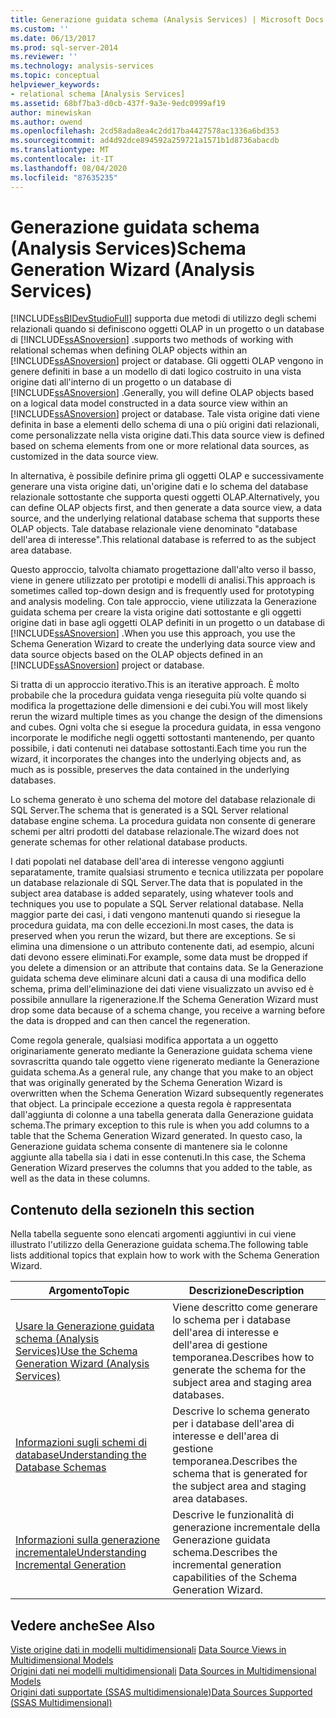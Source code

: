 ```yaml
---
title: Generazione guidata schema (Analysis Services) | Microsoft Docs
ms.custom: ''
ms.date: 06/13/2017
ms.prod: sql-server-2014
ms.reviewer: ''
ms.technology: analysis-services
ms.topic: conceptual
helpviewer_keywords:
- relational schema [Analysis Services]
ms.assetid: 68bf7ba3-d0cb-437f-9a3e-9edc0999af19
author: minewiskan
ms.author: owend
ms.openlocfilehash: 2cd58ada8ea4c2dd17ba4427578ac1336a6bd353
ms.sourcegitcommit: ad4d92dce894592a259721a1571b1d8736abacdb
ms.translationtype: MT
ms.contentlocale: it-IT
ms.lasthandoff: 08/04/2020
ms.locfileid: "87635235"
---
```

# <a name="schema-generation-wizard-analysis-services"></a><span data-ttu-id="300a1-102">Generazione guidata schema (Analysis Services)</span><span class="sxs-lookup"><span data-stu-id="300a1-102">Schema Generation Wizard (Analysis Services)</span></span>
  [!INCLUDE[ssBIDevStudioFull](../../includes/ssbidevstudiofull-md.md)] <span data-ttu-id="300a1-103">supporta due metodi di utilizzo degli schemi relazionali quando si definiscono oggetti OLAP in un progetto o un database di [!INCLUDE[ssASnoversion](../../includes/ssasnoversion-md.md)] .</span><span class="sxs-lookup"><span data-stu-id="300a1-103">supports two methods of working with relational schemas when defining OLAP objects within an [!INCLUDE[ssASnoversion](../../includes/ssasnoversion-md.md)] project or database.</span></span> <span data-ttu-id="300a1-104">Gli oggetti OLAP vengono in genere definiti in base a un modello di dati logico costruito in una vista origine dati all'interno di un progetto o un database di [!INCLUDE[ssASnoversion](../../includes/ssasnoversion-md.md)] .</span><span class="sxs-lookup"><span data-stu-id="300a1-104">Generally, you will define OLAP objects based on a logical data model constructed in a data source view within an [!INCLUDE[ssASnoversion](../../includes/ssasnoversion-md.md)] project or database.</span></span> <span data-ttu-id="300a1-105">Tale vista origine dati viene definita in base a elementi dello schema di una o più origini dati relazionali, come personalizzate nella vista origine dati.</span><span class="sxs-lookup"><span data-stu-id="300a1-105">This data source view is defined based on schema elements from one or more relational data sources, as customized in the data source view.</span></span>  
  
 <span data-ttu-id="300a1-106">In alternativa, è possibile definire prima gli oggetti OLAP e successivamente generare una vista origine dati, un'origine dati e lo schema del database relazionale sottostante che supporta questi oggetti OLAP.</span><span class="sxs-lookup"><span data-stu-id="300a1-106">Alternatively, you can define OLAP objects first, and then generate a data source view, a data source, and the underlying relational database schema that supports these OLAP objects.</span></span> <span data-ttu-id="300a1-107">Tale database relazionale viene denominato "database dell'area di interesse".</span><span class="sxs-lookup"><span data-stu-id="300a1-107">This relational database is referred to as the subject area database.</span></span>  
  
 <span data-ttu-id="300a1-108">Questo approccio, talvolta chiamato progettazione dall'alto verso il basso, viene in genere utilizzato per prototipi e modelli di analisi.</span><span class="sxs-lookup"><span data-stu-id="300a1-108">This approach is sometimes called top-down design and is frequently used for prototyping and analysis modeling.</span></span> <span data-ttu-id="300a1-109">Con tale approccio, viene utilizzata la Generazione guidata schema per creare la vista origine dati sottostante e gli oggetti origine dati in base agli oggetti OLAP definiti in un progetto o un database di [!INCLUDE[ssASnoversion](../../includes/ssasnoversion-md.md)] .</span><span class="sxs-lookup"><span data-stu-id="300a1-109">When you use this approach, you use the Schema Generation Wizard to create the underlying data source view and data source objects based on the OLAP objects defined in an [!INCLUDE[ssASnoversion](../../includes/ssasnoversion-md.md)] project or database.</span></span>  
  
 <span data-ttu-id="300a1-110">Si tratta di un approccio iterativo.</span><span class="sxs-lookup"><span data-stu-id="300a1-110">This is an iterative approach.</span></span> <span data-ttu-id="300a1-111">È molto probabile che la procedura guidata venga rieseguita più volte quando si modifica la progettazione delle dimensioni e dei cubi.</span><span class="sxs-lookup"><span data-stu-id="300a1-111">You will most likely rerun the wizard multiple times as you change the design of the dimensions and cubes.</span></span> <span data-ttu-id="300a1-112">Ogni volta che si esegue la procedura guidata, in essa vengono incorporate le modifiche negli oggetti sottostanti mantenendo, per quanto possibile, i dati contenuti nei database sottostanti.</span><span class="sxs-lookup"><span data-stu-id="300a1-112">Each time you run the wizard, it incorporates the changes into the underlying objects and, as much as is possible, preserves the data contained in the underlying databases.</span></span>  
  
 <span data-ttu-id="300a1-113">Lo schema generato è uno schema del motore del database relazionale di SQL Server.</span><span class="sxs-lookup"><span data-stu-id="300a1-113">The schema that is generated is a SQL Server relational database engine schema.</span></span> <span data-ttu-id="300a1-114">La procedura guidata non consente di generare schemi per altri prodotti del database relazionale.</span><span class="sxs-lookup"><span data-stu-id="300a1-114">The wizard does not generate schemas for other relational database products.</span></span>  
  
 <span data-ttu-id="300a1-115">I dati popolati nel database dell'area di interesse vengono aggiunti separatamente, tramite qualsiasi strumento e tecnica utilizzata per popolare un database relazionale di SQL Server.</span><span class="sxs-lookup"><span data-stu-id="300a1-115">The data that is populated in the subject area database is added separately, using whatever tools and techniques you use to populate a SQL Server relational database.</span></span> <span data-ttu-id="300a1-116">Nella maggior parte dei casi, i dati vengono mantenuti quando si riesegue la procedura guidata, ma con delle eccezioni.</span><span class="sxs-lookup"><span data-stu-id="300a1-116">In most cases, the data is preserved when you rerun the wizard, but there are exceptions.</span></span> <span data-ttu-id="300a1-117">Se si elimina una dimensione o un attributo contenente dati, ad esempio, alcuni dati devono essere eliminati.</span><span class="sxs-lookup"><span data-stu-id="300a1-117">For example, some data must be dropped if you delete a dimension or an attribute that contains data.</span></span> <span data-ttu-id="300a1-118">Se la Generazione guidata schema deve eliminare alcuni dati a causa di una modifica dello schema, prima dell'eliminazione dei dati viene visualizzato un avviso ed è possibile annullare la rigenerazione.</span><span class="sxs-lookup"><span data-stu-id="300a1-118">If the Schema Generation Wizard must drop some data because of a schema change, you receive a warning before the data is dropped and can then cancel the regeneration.</span></span>  
  
 <span data-ttu-id="300a1-119">Come regola generale, qualsiasi modifica apportata a un oggetto originariamente generato mediante la Generazione guidata schema viene sovrascritta quando tale oggetto viene rigenerato mediante la Generazione guidata schema.</span><span class="sxs-lookup"><span data-stu-id="300a1-119">As a general rule, any change that you make to an object that was originally generated by the Schema Generation Wizard is overwritten when the Schema Generation Wizard subsequently regenerates that object.</span></span> <span data-ttu-id="300a1-120">La principale eccezione a questa regola è rappresentata dall'aggiunta di colonne a una tabella generata dalla Generazione guidata schema.</span><span class="sxs-lookup"><span data-stu-id="300a1-120">The primary exception to this rule is when you add columns to a table that the Schema Generation Wizard generated.</span></span> <span data-ttu-id="300a1-121">In questo caso, la Generazione guidata schema consente di mantenere sia le colonne aggiunte alla tabella sia i dati in esse contenuti.</span><span class="sxs-lookup"><span data-stu-id="300a1-121">In this case, the Schema Generation Wizard preserves the columns that you added to the table, as well as the data in these columns.</span></span>  
  
## <a name="in-this-section"></a><span data-ttu-id="300a1-122">Contenuto della sezione</span><span class="sxs-lookup"><span data-stu-id="300a1-122">In this section</span></span>  
 <span data-ttu-id="300a1-123">Nella tabella seguente sono elencati argomenti aggiuntivi in cui viene illustrato l'utilizzo della Generazione guidata schema.</span><span class="sxs-lookup"><span data-stu-id="300a1-123">The following table lists additional topics that explain how to work with the Schema Generation Wizard.</span></span>  
  
|<span data-ttu-id="300a1-124">Argomento</span><span class="sxs-lookup"><span data-stu-id="300a1-124">Topic</span></span>|<span data-ttu-id="300a1-125">Descrizione</span><span class="sxs-lookup"><span data-stu-id="300a1-125">Description</span></span>|  
|-----------|-----------------|  
|[<span data-ttu-id="300a1-126">Usare la Generazione guidata schema &#40;Analysis Services&#41;</span><span class="sxs-lookup"><span data-stu-id="300a1-126">Use the Schema Generation Wizard &#40;Analysis Services&#41;</span></span>](schema-generation-wizard-analysis-services.md)|<span data-ttu-id="300a1-127">Viene descritto come generare lo schema per i database dell'area di interesse e dell'area di gestione temporanea.</span><span class="sxs-lookup"><span data-stu-id="300a1-127">Describes how to generate the schema for the subject area and staging area databases.</span></span>|  
|[<span data-ttu-id="300a1-128">Informazioni sugli schemi di database</span><span class="sxs-lookup"><span data-stu-id="300a1-128">Understanding the Database Schemas</span></span>](understanding-the-database-schemas.md)|<span data-ttu-id="300a1-129">Descrive lo schema generato per i database dell'area di interesse e dell'area di gestione temporanea.</span><span class="sxs-lookup"><span data-stu-id="300a1-129">Describes the schema that is generated for the subject area and staging area databases.</span></span>|  
|[<span data-ttu-id="300a1-130">Informazioni sulla generazione incrementale</span><span class="sxs-lookup"><span data-stu-id="300a1-130">Understanding Incremental Generation</span></span>](understanding-incremental-generation.md)|<span data-ttu-id="300a1-131">Descrive le funzionalità di generazione incrementale della Generazione guidata schema.</span><span class="sxs-lookup"><span data-stu-id="300a1-131">Describes the incremental generation capabilities of the Schema Generation Wizard.</span></span>|  
  
## <a name="see-also"></a><span data-ttu-id="300a1-132">Vedere anche</span><span class="sxs-lookup"><span data-stu-id="300a1-132">See Also</span></span>  
 <span data-ttu-id="300a1-133">[Viste origine dati in modelli multidimensionali](data-source-views-in-multidimensional-models.md) </span><span class="sxs-lookup"><span data-stu-id="300a1-133">[Data Source Views in Multidimensional Models](data-source-views-in-multidimensional-models.md) </span></span>  
 <span data-ttu-id="300a1-134">[Origini dati nei modelli multidimensionali](data-sources-in-multidimensional-models.md) </span><span class="sxs-lookup"><span data-stu-id="300a1-134">[Data Sources in Multidimensional Models](data-sources-in-multidimensional-models.md) </span></span>  
 [<span data-ttu-id="300a1-135">Origini dati supportate &#40;SSAS multidimensionale&#41;</span><span class="sxs-lookup"><span data-stu-id="300a1-135">Data Sources Supported &#40;SSAS Multidimensional&#41;</span></span>](supported-data-sources-ssas-multidimensional.md)  
  
  
